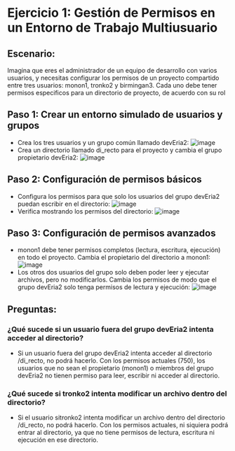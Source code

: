 # Ejercicio 1: Gestión de Permisos en un Entorno de Trabajo Multiusuario
## Escenario:
Imagina que eres el administrador de un equipo de desarrollo con varios usuarios, y necesitas configurar los permisos de un proyecto compartido entre tres usuarios: monon1, tronko2 y birmingan3. Cada uno debe tener permisos especificos para un directorio de proyecto, de acuerdo con su rol
## Paso 1: Crear un entorno simulado de usuarios y grupos
  - Crea los tres usuarios y un grupo común llamado devEria2:
![image](https://github.com/user-attachments/assets/670f270c-4070-4b98-8bb0-88368b23588a)
  - Crea un directorio llamado di_recto para el proyecto y cambia el grupo propietario devEria2:
![image](https://github.com/user-attachments/assets/aaf4239a-dcef-447d-bfb3-94e4c056845c)
## Paso 2: Configuración de permisos básicos
  - Configura los permisos para que solo los usuarios del grupo devEria2 puedan escribir en el directorio:
![image](https://github.com/user-attachments/assets/13ee233e-7db0-4c9c-a05b-084e701f3b71)
  - Verifica mostrando los permisos del directorio:
![image](https://github.com/user-attachments/assets/9416467f-67c9-4a5e-a5cc-e67deb35ab1e)
## Paso 3: Configuración de permisos avanzados
  - monon1 debe tener permisos completos (lectura, escritura, ejecución) en todo el proyecto. Cambia el propietario del directorio a monon1:
![image](https://github.com/user-attachments/assets/685865d5-49e5-45f5-88bf-b2d91262139b)
  - Los otros dos usuarios del grupo solo deben poder leer y ejecutar archivos, pero no modificarlos. Cambia los permisos de modo que el grupo devEria2 solo tenga permisos de lectura y ejecución:
![image](https://github.com/user-attachments/assets/295c988d-0309-4f38-b3fd-cc8deb84aa2d)
## Preguntas:
### ¿Qué sucede si un usuario fuera del grupo devEria2 intenta acceder al directorio?
  - Si un usuario fuera del grupo devEria2 intenta acceder al directorio /di_recto, no podrá hacerlo. Con los permisos actuales (750), los usuarios que no sean el propietario (monon1) o miembros del grupo devEria2 no tienen permiso para leer, escribir ni acceder al directorio.
### ¿Qué sucede si tronko2 intenta modificar un archivo dentro del directorio?
  - Si el usuario sitronko2 intenta modificar un archivo dentro del directorio /di_recto, no podrá hacerlo. Con los permisos actuales, ni siquiera podrá entrar al directorio, ya que no tiene permisos de lectura, escritura ni ejecución en ese directorio.
